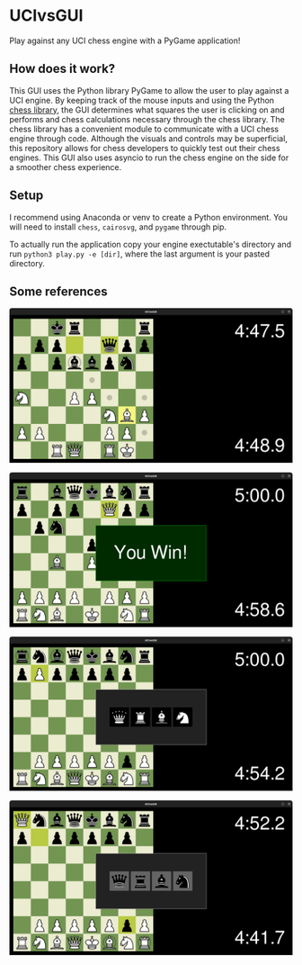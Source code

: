 # UCIvsGUI
Play against any UCI chess engine with a PyGame application!

## How does it work?

This GUI uses the Python library PyGame to allow the user to play against a UCI engine. By keeping track of the mouse inputs and using the Python [chess library](https://python-chess.readthedocs.io/en/latest/), the GUI determines what squares the user is clicking on and performs and chess calculations necessary through the chess library. The chess library has a convenient module to communicate with a UCI chess engine through code. Although the visuals and controls may be superficial, this repository allows for chess developers to quickly test out their chess engines. This GUI also uses asyncio to run the chess engine on the side for a smoother chess experience.

## Setup

I recommend using Anaconda or venv to create a Python environment. You will need to install `chess`, `cairosvg`, and `pygame` through pip.

To actually run the application copy your engine exectutable's directory and run `python3 play.py -e [dir]`, where the last argument is your pasted directory.

## Some references

![normal reference](normal.png)

![winning reference](win.png)

![pawn promotion reference](promoW.png)

![pawn promotion reference 2](promoB.png)
